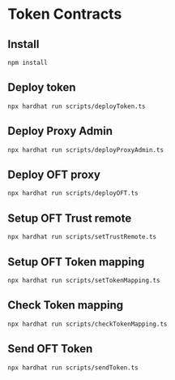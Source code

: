 # Token Contracts

## Install
```
npm install
```

## Deploy token
```
npx hardhat run scripts/deployToken.ts
```

## Deploy Proxy Admin
```
npx hardhat run scripts/deployProxyAdmin.ts
```

## Deploy OFT proxy
```
npx hardhat run scripts/deployOFT.ts
```

## Setup OFT Trust remote
```
npx hardhat run scripts/setTrustRemote.ts
```

## Setup OFT Token mapping
```
npx hardhat run scripts/setTokenMapping.ts
```

## Check Token mapping
```
npx hardhat run scripts/checkTokenMapping.ts
```

## Send OFT Token
```
npx hardhat run scripts/sendToken.ts
```
